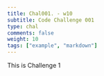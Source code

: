 ```yaml
---
title: Chal001. - w10
subtitle: Code Challenge 001
type: chal
comments: false
weight: 10
tags: ["example", "markdown"]
---
```

This is Challenge 1